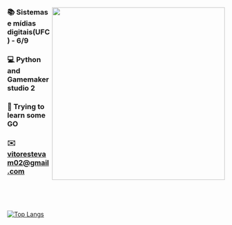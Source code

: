 <div align="center" />

<img align="right" src="https://github.githubassets.com/images/mona-loading-default.gif" width="400"/>

<div align="left" />

### 📚 Sistemas e mídias digitais(UFC) - 6/9
### 💻 Python and Gamemaker studio 2
### 🐹 Trying to learn some GO
### ✉️ vitorestevam02@gmail.com

<br/>
<br/>
<br/>

[![Top Langs](https://github-readme-stats.vercel.app/api/top-langs/?username=vitorestevam&layout=compact&langs_count=3)](https://github.com/anuraghazra/github-readme-stats)
